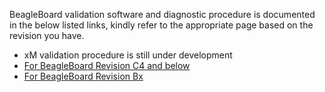 BeagleBoard validation software and diagnostic procedure is documented in the below listed links, kindly refer to the appropriate page based on the revision you have.

  * xM validation procedure is still under development
  * [For BeagleBoard Revision C4 and below](http://code.google.com/p/beagleboard/wiki/BeagleboardRevC3Validation)
  * [For BeagleBoard Revision Bx](http://code.google.com/p/beagleboard/wiki/BeagleBoardDiagnostics)